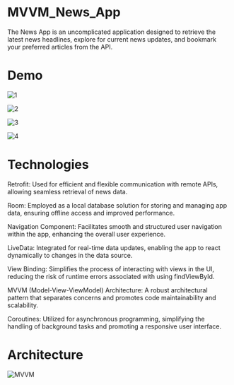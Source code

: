 # MVVM_News_App
The News App is an uncomplicated application designed to retrieve the latest news headlines, explore for current news updates, and bookmark your preferred articles from the API.

# Demo

![1](https://github.com/Ashraf-El-Fallah/MVVM_News_App/assets/108183484/46b5f412-e923-4a2f-8f38-2220fee2758a)

![2](https://github.com/Ashraf-El-Fallah/MVVM_News_App/assets/108183484/478873fc-3256-42f5-a080-3a95f13780aa)

![3](https://github.com/Ashraf-El-Fallah/MVVM_News_App/assets/108183484/ecb214a6-9922-4b2a-b48f-031c27a930aa)

![4](https://github.com/Ashraf-El-Fallah/MVVM_News_App/assets/108183484/f3802d39-7ccf-4e95-b96a-88888d912278)


# Technologies
Retrofit: Used for efficient and flexible communication with remote APIs, allowing seamless retrieval of news data.

Room: Employed as a local database solution for storing and managing app data, ensuring offline access and improved performance.

Navigation Component: Facilitates smooth and structured user navigation within the app, enhancing the overall user experience.

LiveData: Integrated for real-time data updates, enabling the app to react dynamically to changes in the data source.

View Binding: Simplifies the process of interacting with views in the UI, reducing the risk of runtime errors associated with using findViewById.

MVVM (Model-View-ViewModel) Architecture: A robust architectural pattern that separates concerns and promotes code maintainability and scalability.

Coroutines: Utilized for asynchronous programming, simplifying the handling of background tasks and promoting a responsive user interface.

# Architecture

![MVVM](https://github.com/Ashraf-El-Fallah/MVVM_News_App/assets/108183484/331a6bc7-a31f-4287-aaaa-b510943088af)

